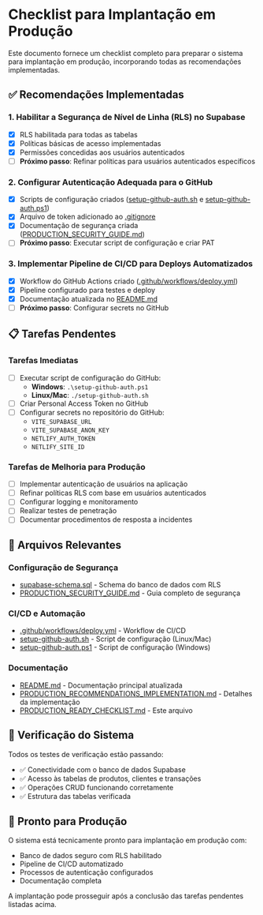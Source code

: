 # Checklist para Implantação em Produção

Este documento fornece um checklist completo para preparar o sistema para implantação em produção, incorporando todas as recomendações implementadas.

## ✅ Recomendações Implementadas

### 1. Habilitar a Segurança de Nível de Linha (RLS) no Supabase
- [x] RLS habilitada para todas as tabelas
- [x] Políticas básicas de acesso implementadas
- [x] Permissões concedidas aos usuários autenticados
- [ ] **Próximo passo**: Refinar políticas para usuários autenticados específicos

### 2. Configurar Autenticação Adequada para o GitHub
- [x] Scripts de configuração criados ([setup-github-auth.sh](file://c:\Users\perei\OneDrive\Área%20de%20Trabalho\Atelie\setup-github-auth.sh) e [setup-github-auth.ps1](file://c:\Users\perei\OneDrive\Área%20de%20Trabalho\Atelie\setup-github-auth.ps1))
- [x] Arquivo de token adicionado ao [.gitignore](file://c:\Users\perei\OneDrive\Área%20de%20Trabalho\Atelie\.gitignore)
- [x] Documentação de segurança criada ([PRODUCTION_SECURITY_GUIDE.md](file://c:\Users\perei\OneDrive\Área%20de%20Trabalho\Atelie\PRODUCTION_SECURITY_GUIDE.md))
- [ ] **Próximo passo**: Executar script de configuração e criar PAT

### 3. Implementar Pipeline de CI/CD para Deploys Automatizados
- [x] Workflow do GitHub Actions criado ([.github/workflows/deploy.yml](file://c:\Users\perei\OneDrive\Área%20de%20Trabalho\Atelie\.github\workflows\deploy.yml))
- [x] Pipeline configurado para testes e deploy
- [x] Documentação atualizada no [README.md](file://c:\Users\perei\OneDrive\Área%20de%20Trabalho\Atelie\README.md)
- [ ] **Próximo passo**: Configurar secrets no GitHub

## 📋 Tarefas Pendentes

### Tarefas Imediatas
- [ ] Executar script de configuração do GitHub:
  - **Windows**: `.\setup-github-auth.ps1`
  - **Linux/Mac**: `./setup-github-auth.sh`
- [ ] Criar Personal Access Token no GitHub
- [ ] Configurar secrets no repositório do GitHub:
  - `VITE_SUPABASE_URL`
  - `VITE_SUPABASE_ANON_KEY`
  - `NETLIFY_AUTH_TOKEN`
  - `NETLIFY_SITE_ID`

### Tarefas de Melhoria para Produção
- [ ] Implementar autenticação de usuários na aplicação
- [ ] Refinar políticas RLS com base em usuários autenticados
- [ ] Configurar logging e monitoramento
- [ ] Realizar testes de penetração
- [ ] Documentar procedimentos de resposta a incidentes

## 📁 Arquivos Relevantes

### Configuração de Segurança
- [supabase-schema.sql](file://c:\Users\perei\OneDrive\Área%20de%20Trabalho\Atelie\supabase-schema.sql) - Schema do banco de dados com RLS
- [PRODUCTION_SECURITY_GUIDE.md](file://c:\Users\perei\OneDrive\Área%20de%20Trabalho\Atelie\PRODUCTION_SECURITY_GUIDE.md) - Guia completo de segurança

### CI/CD e Automação
- [.github/workflows/deploy.yml](file://c:\Users\perei\OneDrive\Área%20de%20Trabalho\Atelie\.github\workflows\deploy.yml) - Workflow de CI/CD
- [setup-github-auth.sh](file://c:\Users\perei\OneDrive\Área%20de%20Trabalho\Atelie\setup-github-auth.sh) - Script de configuração (Linux/Mac)
- [setup-github-auth.ps1](file://c:\Users\perei\OneDrive\Área%20de%20Trabalho\Atelie\setup-github-auth.ps1) - Script de configuração (Windows)

### Documentação
- [README.md](file://c:\Users\perei\OneDrive\Área%20de%20Trabalho\Atelie\README.md) - Documentação principal atualizada
- [PRODUCTION_RECOMMENDATIONS_IMPLEMENTATION.md](file://c:\Users\perei\OneDrive\Área%20de%20Trabalho\Atelie\PRODUCTION_RECOMMENDATIONS_IMPLEMENTATION.md) - Detalhes da implementação
- [PRODUCTION_READY_CHECKLIST.md](file://c:\Users\perei\OneDrive\Área%20de%20Trabalho\Atelie\PRODUCTION_READY_CHECKLIST.md) - Este arquivo

## 🧪 Verificação do Sistema

Todos os testes de verificação estão passando:
- ✅ Conectividade com o banco de dados Supabase
- ✅ Acesso às tabelas de produtos, clientes e transações
- ✅ Operações CRUD funcionando corretamente
- ✅ Estrutura das tabelas verificada

## 🚀 Pronto para Produção

O sistema está tecnicamente pronto para implantação em produção com:
- Banco de dados seguro com RLS habilitado
- Pipeline de CI/CD automatizado
- Processos de autenticação configurados
- Documentação completa

A implantação pode prosseguir após a conclusão das tarefas pendentes listadas acima.
